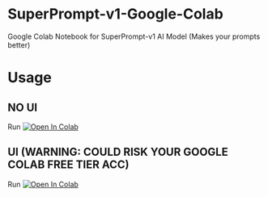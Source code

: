 # SuperPrompt-v1-Google-Colab
Google Colab Notebook for SuperPrompt-v1 AI Model (Makes your prompts better)

# Usage

## NO UI
Run <a target="_blank" href="https://colab.research.google.com/github/Nick088Official/SuperPrompt-v1-Google-Colab/blob/main/SuperPrompt_v1_Manual.ipynb">
  <img src="https://colab.research.google.com/assets/colab-badge.svg" alt="Open In Colab"/>
</a>

## UI (WARNING: COULD RISK YOUR GOOGLE COLAB FREE TIER ACC)
Run <a target="_blank" href="https://colab.research.google.com/github/Nick088Official/SuperPrompt-v1-Google-Colab/blob/main/SuperPrompt_v1_UI.ipynb">
  <img src="https://colab.research.google.com/assets/colab-badge.svg" alt="Open In Colab"/>
</a>
